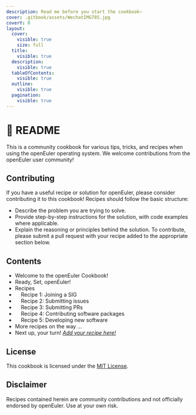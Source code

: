 ```yaml
---
description: Read me before you start the cookbook~
cover: .gitbook/assets/WechatIMG785.jpg
coverY: 0
layout:
  cover:
    visible: true
    size: full
  title:
    visible: true
  description:
    visible: true
  tableOfContents:
    visible: true
  outline:
    visible: true
  pagination:
    visible: true
---
```


# 👋 README

This is a community cookbook for various tips, tricks, and recipes when using the openEuler operating system. We welcome contributions from the openEuler user community!

## Contributing

If you have a useful recipe or solution for openEuler, please consider contributing it to this cookbook! Recipes should follow the basic structure:

* Describe the problem you are trying to solve.
* Provide step-by-step instructions for the solution, with code examples where applicable.
* Explain the reasoning or principles behind the solution. To contribute, please submit a pull request with your recipe added to the appropriate section below.

## Contents

* Welcome to the openEuler Cookbook!
* Ready, Set, openEuler!
* Recipes
* &nbsp;&nbsp;&nbsp;&nbsp;Recipe 1: Joining a SIG
* &nbsp;&nbsp;&nbsp;&nbsp;Recipe 2: Submitting issues
* &nbsp;&nbsp;&nbsp;&nbsp;Recipe 3: Submitting PRs
* &nbsp;&nbsp;&nbsp;&nbsp;Recipe 4: Contributing software packages
* &nbsp;&nbsp;&nbsp;&nbsp;Recipe 5: Developing new software
* More recipes on the way ...
* Next up, your turn! _[Add your recipe here!](https://github.com/helen-ls/openEuler-Cookbook/pulls)_

## License

This cookbook is licensed under the [MIT License](https://opensource.org/license/mit/).

## Disclaimer

Recipes contained herein are community contributions and not officially endorsed by openEuler. Use at your own risk.
